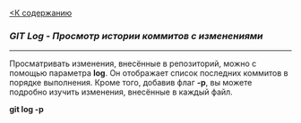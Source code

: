 [<К содержанию](readme.md)

### ***GIT Log - Просмотр истории коммитов с изменениями***

---
Просматривать изменения, внесённые в репозиторий, можно с помощью параметра **log**. Он отображает список последних коммитов в порядке выполнения. Кроме того, добавив флаг **-p**, вы можете подробно изучить изменения, внесённые в каждый файл.

**git log -p**